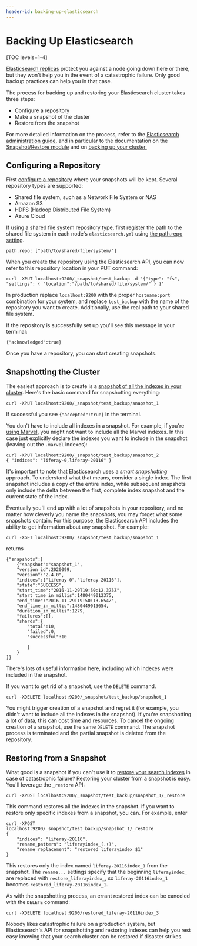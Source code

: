 ```yaml
---
header-id: backing-up-elasticsearch
---
```


# Backing Up Elasticsearch

[TOC levels=1-4]

[Elasticsearch replicas](https://www.elastic.co/guide/en/elasticsearch/guide/current/replica-shards.html)
protect you against a node going down here or there, but they won't help you in
the event of a catastrophic failure. Only good backup practices can help you
in that case.

The process for backing up and restoring your Elasticsearch cluster takes three
steps: 

- Configure a repository
- Make a snapshot of the cluster
- Restore from the snapshot

For more detailed information on the process, refer to the [Elasticsearch administration
guide](https://www.elastic.co/guide/en/elasticsearch/guide/current/administration.html),
and in particular to the documentation on the [Snapshot/Restore module](https://www.elastic.co/guide/en/elasticsearch/reference/2.4/modules-snapshots.html)
and on [backing up your cluster.](https://www.elastic.co/guide/en/elasticsearch/guide/current/backing-up-your-cluster.html#_snapshotting_particular_indices)

## Configuring a Repository

First [configure a repository](https://www.elastic.co/guide/en/elasticsearch/guide/current/backing-up-your-cluster.html#_creating_the_repository)
where your snapshots will be kept. Several repository types are supported:

- Shared file system, such as a Network File System or NAS
- Amazon S3
- HDFS (Hadoop Distributed File System)
- Azure Cloud

If using a shared file system repository type, first register the path to the
shared file system in each node's `elasticsearch.yml` using 
[the path.repo setting](https://www.elastic.co/guide/en/elasticsearch/reference/2.4/modules-snapshots.html#_shared_file_system_repository).

    path.repo: ["path/to/shared/file/system/"]

When you create the repository using the Elasticsearch API, you can now refer to
this repository location in your PUT command:

    curl -XPUT localhost:9200/_snapshot/test_backup -d '{"type": "fs", "settings": { "location":"/path/to/shared/file/system/" } }'

In production replace `localhost:9200` with the proper `hostname:port`
combination for your system, and replace `test_backup` with the name of the
repository you want to create.  Additionally, use the real path to your shared
file system.

If the repository is successfully set up you'll see this message in your
terminal:

    {"acknowledged":true}

Once you have a repository, you can start creating snapshots.

## Snapshotting the Cluster

The easiest approach is to create is a [snapshot of all the indexes in your
cluster](https://www.elastic.co/guide/en/elasticsearch/guide/current/backing-up-your-cluster.html#_snapshotting_all_open_indices). Here's the basic command for snapshotting everything:

    curl -XPUT localhost:9200/_snapshot/test_backup/snapshot_1

If successful you see `{"accepted":true}` in the terminal.

You don't have to include all indexes in a snapshot. For example, if you're
[using Marvel](/deploy/-/official_documentation/deployment/monitoring-elasticsearch-with-marvel),
you might not want to include all the Marvel indexes. In this case just
explicitly declare the indexes you want to include in the snapshot (leaving out
the `.marvel` indexes):

    curl -XPUT localhost:9200/_snapshot/test_backup/snapshot_2
    { "indices": "liferay-0,liferay-20116" }

It's important to note that Elasticsearch uses a *smart snapshotting* approach.
To understand what that means, consider a single index. The first snapshot
includes a copy of the entire index, while subsequent snapshots only include the
delta between the first, complete index snapshot and the current state of the
index.

Eventually you'll end up with a lot of snapshots in your repository, and no
matter how cleverly you name the snapshots, you may forget what some snapshots
contain. For this purpose, the Elasticsearch API includes the ability to get
information about any snapshot. For example:

    curl -XGET localhost:9200/_snapshot/test_backup/snapshot_1

returns

    {"snapshots":[
        {"snapshot":"snapshot_1",
        "version_id":2020099,
        "version":"2.4.0",
        "indices":["liferay-0","liferay-20116"],
        "state":"SUCCESS",
        "start_time":"2016-11-29T19:50:12.375Z",
        "start_time_in_millis":1480449012375,
        "end_time":"2016-11-29T19:50:13.654Z",
        "end_time_in_millis":1480449013654,
        "duration_in_millis":1279,
        "failures":[],
        "shards":{
            "total":10,
            "failed":0,
            "successful":10

            }
        }
    ]}

There's lots of useful information here, including which indexes were
included in the snapshot.

If you want to get rid of a snapshot, use the `DELETE` command.

    curl -XDELETE localhost:9200/_snapshot/test_backup/snapshot_1

You might trigger creation of a snapshot and regret it (for example, you didn't
want to include all the indexes in the snapshot). If you're snapshotting a lot
of data, this can cost time and resources. To cancel the ongoing creation of a
snapshot, use the same `DELETE` command.  The snapshot process is terminated and
the partial snapshot is deleted from the repository.

## Restoring from a Snapshot

What good is a snapshot if you can't use it to 
[restore your search indexes](https://www.elastic.co/guide/en/elasticsearch/guide/current/_restoring_from_a_snapshot.html) in case of catastrophic failure? Restoring your cluster from a snapshot is easy.
You'll leverage the `_restore` API:

    curl -XPOST localhost:9200/_snapshot/test_backup/snapshot_1/_restore

This command restores all the indexes in the snapshot. If you want to restore
only specific indexes from a snapshot, you can. For example, enter

    curl -XPOST
    localhost:9200/_snapshot/test_backup/snapshot_1/_restore
    {
        "indices": "liferay-20116",
        "rename_pattern": "liferayindex_(.+)",
        "rename_replacement": "restored_liferayindex_$1"
    }

This restores only the index named `liferay-20116index_1` from the snapshot. The
`rename...` settings specify that the beginning `liferayindex_` are replaced
with `restore_liferayindex_`, so `liferay-20116index_1` becomes
`restored_liferay-20116index_1`.

As with the snapshotting process, an errant restored index can be canceled with
the `DELETE` command:

    curl -XDELETE localhost:9200/restored_liferay-20116index_3

Nobody likes catastrophic failure on a production system, but Elasticsearch's
API for snapshotting and restoring indexes can help you rest easy knowing that
your search cluster can be restored if disaster strikes.

